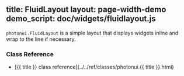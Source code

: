 title: FluidLayout
layout: page-width-demo
demo_script: doc/widgets/fluidlayout.js
---

`photonui.FluidLayout` is a simple layout that displays widgets inline and wrap to the line if necessary.


### Class Reference

* [{{ title }} class reference](../../ref/classes/photonui.{{ title }}.html)


